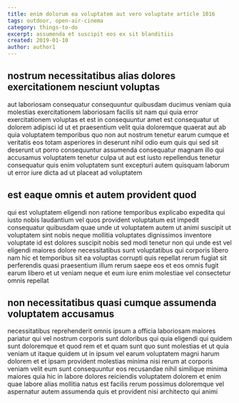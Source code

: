 ```yaml
---
title: enim dolorum ea voluptatem aut vero voluptate article 1016
tags: outdoor, open-air-cinema
category: things-to-do
excerpt: assumenda et suscipit eos ex sit blanditiis
created: 2019-01-10
author: author1
---
```


## nostrum necessitatibus alias dolores exercitationem nesciunt voluptas

aut laboriosam consequatur consequuntur quibusdam ducimus veniam quia molestias exercitationem laboriosam facilis sit nam qui quia error exercitationem voluptas et est in consequuntur amet est consequatur ut dolorem adipisci id ut et praesentium velit quia doloremque quaerat aut ab quia voluptatem temporibus quo non aut nostrum tenetur earum cumque et veritatis eos totam asperiores in deserunt nihil odio eum quis qui sed sit deserunt ut porro consequuntur assumenda consequatur magnam illo qui accusamus voluptatem tenetur culpa ut aut est iusto repellendus tenetur consequatur quis enim voluptatem sunt excepturi autem quisquam laborum ut error iure dicta ad ut placeat ad voluptatem

## est eaque omnis et autem provident quod

qui est voluptatem eligendi non ratione temporibus explicabo expedita qui iusto nobis laudantium vel quos provident voluptatum est impedit consequatur quibusdam quae unde ut voluptatem autem ut animi suscipit ut voluptatem sint nobis neque mollitia voluptates dignissimos inventore voluptate id est dolores suscipit nobis sed modi tenetur non qui unde est vel eligendi maiores dolore necessitatibus sunt voluptatibus qui corporis libero nam hic et temporibus sit ea voluptas corrupti quis repellat rerum fugiat sit perferendis quasi praesentium illum rerum saepe eos et eos omnis fugit earum libero et ut veniam neque et eum iure enim molestiae vel consectetur omnis repellat

## non necessitatibus quasi cumque assumenda voluptatem accusamus

necessitatibus reprehenderit omnis ipsum a officia laboriosam maiores pariatur qui vel nostrum corporis sunt doloribus qui quia eligendi qui quidem sunt doloremque et quod rem et et quam sunt quo sunt molestias et ut quia veniam ut itaque quidem ut in ipsum vel earum voluptatem magni harum dolorem et et ipsam provident molestias minima nisi rerum at corporis veniam velit eum sunt consequuntur eos recusandae nihil similique minima maiores quia hic in labore dolores reiciendis voluptatem dolorem et enim quae labore alias mollitia natus est facilis rerum possimus doloremque vel aspernatur autem assumenda quis et provident nisi architecto qui animi

